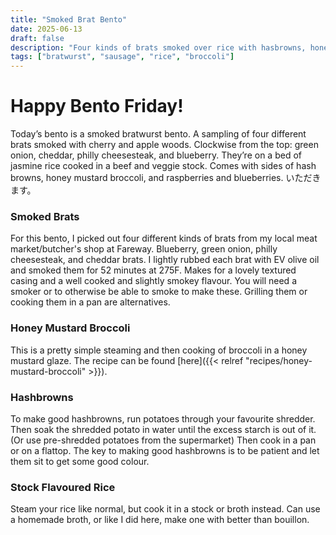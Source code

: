 ```yaml
---
title: "Smoked Brat Bento"
date: 2025-06-13
draft: false
description: "Four kinds of brats smoked over rice with hasbrowns, honey mustard broccoli, and berries"
tags: ["bratwurst", "sausage", "rice", "broccoli"]
---
```



# Happy Bento Friday!

Today’s bento is a smoked bratwurst bento. A sampling of four different brats smoked with cherry and apple woods. Clockwise from the top: green onion, cheddar, philly cheesesteak, and blueberry. They’re on a bed of jasmine rice cooked in a beef and veggie stock. Comes with sides of hash browns, honey mustard broccoli, and raspberries and blueberries. いただきます。

### Smoked Brats
For this bento, I picked out four different kinds of brats from my local meat market/butcher's shop at Fareway. Blueberry, green onion, philly cheesesteak, and cheddar brats. I lightly rubbed each brat with EV olive oil and smoked them for 52 minutes at 275F. Makes for a lovely textured casing and a well cooked and slightly smokey flavour. You will need a smoker or to otherwise be able to smoke to make these. Grilling them or cooking them in a pan are alternatives.

### Honey Mustard Broccoli
This is a pretty simple steaming and then cooking of broccoli in a honey mustard glaze. The recipe can be found [here]({{< relref "recipes/honey-mustard-broccoli" >}}).

### Hashbrowns
To make good hashbrowns, run potatoes through your favourite shredder. Then soak the shredded potato in water until the excess starch is out of it. (Or use pre-shredded potatoes from the supermarket) Then cook in a pan or on a flattop. The key to making good hashbrowns is to be patient and let them sit to get some good colour.

### Stock Flavoured Rice

Steam your rice like normal, but cook it in a stock or broth instead. Can use a homemade broth, or like I did here, make one with better than bouillon.



